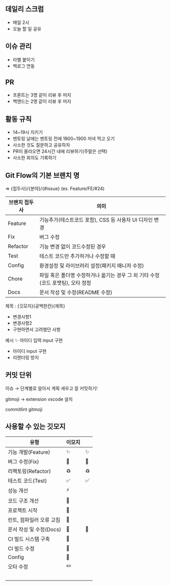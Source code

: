 ## 데일리 스크럼

- 매일 2시
- 오늘 할 일 공유

## 이슈 관리

- 라벨 붙이기
- 백로그 연동

## PR

- 프론트는 3명 같이 리뷰 후 머지
- 백엔드는 2명 같이 리뷰 후 머지

## 활동 규칙

- 14~19시 지키기
- 멘토링 날에는 멘토링 전에 1800~1900 저녁 먹고 오기
- 사소한 것도 질문하고 공유하자
- PR이 올라오면 24시간 내에 리뷰하기(주말은 선택)
- 사소한 회의도 기록하기

## Git Flow의 기본 브랜치 명

⇒ {접두사}/{분야}/{#issue} (ex. Feature/FE/#24)

| 브랜치 접두사 | 의미                                                                            |
| ------------- | ------------------------------------------------------------------------------- |
| Feature       | 기능추가(테스트코드 포함), CSS 등 사용자 UI 디자인 변경                         |
| Fix           | 버그 수정                                                                       |
| Refactor      | 기능 변경 없이 코드수정된 경우                                                  |
| Test          | 테스트 코드만 추가하거나 수정할 때                                              |
| Config        | 환경설정 및 라이브러리 설정(패키지 매니저 수정)                                 |
| Chore         | 파일 혹은 폴더명 수정하거나 옮기는 경우 그 외 기타 수정(코드 포맷팅), 오타 정정 |
| Docs          | 문서 작성 및 수정(README 수정)                                                  |

제목 : {깃모지}(공백한칸){제목}

- 변경사항1
- 변경사항2
- 구현하면서 고려했던 사항

예시
✨ 아이디 입력 input 구현

- 아이디 input 구현
- 리렌더링 방지

<h2>커밋 단위</h2>
<p>이슈 → 단계별로 알아서 계획 세우고 잘 커밋하기!</p>
<p>gitmoji → extension vscode 설치</p>
<p>commitlint gitmoji</p>
<h2>사용할 수 있는 깃모지</h2>

| 유형                     | 이모지 |                    |
| ------------------------ | ------ | ------------------ |
| 기능 개발(Feature)       | ✨     | :sparkles:         |
| 버그 수정(Fix)           | 🐛     | :bug:              |
| 리팩토링(Refactor)       | ♻️     | :recycle:          |
| 테스트 코드(Test)        | ✅     | :white_check_mark: |
| 성능 개선                | ⚡️    |                    |
| 코드 구조 개선           | 🎨     |                    |
| 프로젝트 시작            | 🎉     |                    |
| 린트, 컴파일러 오류 고침 | 🚨     |                    |
| 문서 작성 및 수정(Docs)  | 📝     | :memo:             |
| CI 빌드 시스템 구축      | 👷     |                    |
| CI 빌드 수정             | 💚     |                    |
| Config                   | 🔧     |                    |
| 오타 수정                | ✏️     |                    |
|                          |        |                    |

